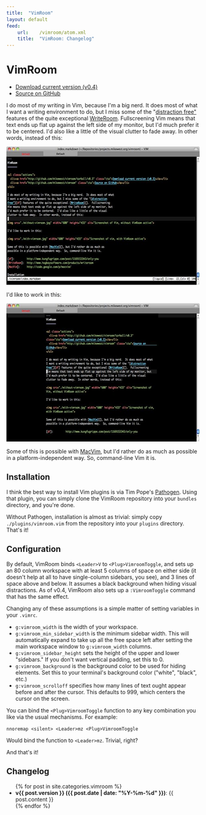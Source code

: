 ```yaml
---
title:  "VimRoom"
layout: default
feed:   
    url:    /vimroom/atom.xml
    title:  "VimRoom: Changelog"
---
```

VimRoom
=======

<ul class="actions">
  <li><a href="http://github.com/mikewest/vimroom/tarball/v0.4" class="cta">Download current version (v0.4)</a></li> 
  <li><a href="http://github.com/mikewest/vimroom" class="cta">Source on GitHub</a></li> 
</ul>

I do most of my writing in Vim, because I'm a big nerd.  It does most of what
I want a writing environment to do, but I miss some of the "[distraction
free"][df] features of the quite exceptional [WriteRoom][].  Fullscreening
Vim means that text ends up flat up against the left side of my monitor, but
I'd much prefer it to be centered.  I'd also like a little of the visual
clutter to fade away.  In other words, instead of this:

<img src="./without-vimroom.jpg" width="600" height="361" alt="Screenshot of Vim, without VimRoom active">

I'd like to work in this:

<img src="./with-vimroom.jpg" width="600" height="361" alt="Screenshot of vim, with VimRoom active">

Some of this is possible with [MacVim][], but I'd rather do as much as
possible in a platform-independent way.  So, command-line Vim it is.

[df]:         http://www.kungfugrippe.com/post/1169153343/only-you
[WriteRoom]:  http://www.hogbaysoftware.com/products/writeroom
[MacVim]:     http://code.google.com/p/macvim/

Installation
------------

I think the best way to install Vim plugins is via Tim Pope's [Pathogen][].  Using that plugin, you can simply clone the VimRoom repository into your `bundles` directory, and you're done.

Without Pathogen, installation is almost as trivial: simply copy `./plugins/vimroom.vim` from the repository into your `plugins` directory.  That's it!

[Pathogen]: http://www.vim.org/scripts/script.php?script_id=2332

Configuration
-------------

By default, VimRoom binds `<Leader>V` to `<Plug>VimroomToggle`, and sets up an 80 column workspace with at least 5 columns of space on either side (it doesn't help at all to have single-column sidebars, you see), and 3 lines of space above and below.  It assumes a black background when hiding visual distractions.  As of v0.4, VimRoom also sets up a `:VimroomToggle` command that has the same effect.

Changing any of these assumptions is a simple matter of setting variables in your `.vimrc`.

*   `g:vimroom_width` is the width of your workspace.
*   `g:vimroom_min_sidebar_width` is the minimum sidebar width.  This will automatically expand to take up all the free space left after setting the main workspace window to `g:vimroom_width` columns.
*   `g:vimroom_sidebar_height` sets the height of the upper and lower "sidebars."  If you don't want vertical padding, set this to 0.
*   `g:vimroom_background` is the background color to be used for hiding elements.  Set this to your terminal's background color ("white", "black", etc.)
*   `g:vimroom_scrolloff` specifies how many lines of text ought appear before and after the cursor.  This defaults to 999, which centers the cursor on the screen.

You can bind the `<Plug>VimroomToggle` function to any key combination you like via the usual mechanisms.  For example:

    nnoremap <silent> <Leader>mz <Plug>VimroomToggle

Would bind the function to `<Leader>mz`.  Trivial, right?

And that's it!

Changelog
---------

<ul>
{% for post in site.categories.vimroom %}
  <li><strong>v{{ post.version }} ({{ post.date | date: "%Y-%m-%d" }})</strong>: {{ post.content }}</li>
{% endfor %}
</ul>

